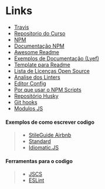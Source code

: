# Links
* [Travis](https://travis-ci.org/)
* [Repositorio do Curso](https://github.com/willianjusten/js-tdd-course)
* [NPM](https://www.npmjs.com/)
* [Documentação NPM](https://docs.npmjs.com/)
* [Awesome Readme](https://github.com/matiassingers/awesome-readme)
* [Exemplos de Documentação (Lyef)](https://github.com/lyef/lyef-react-component)
* [Template para Readme](https://gist.github.com/PurpleBooth/109311bb0361f32d87a2)
* [Lista de Licenças Open Source](https://opensource.org/licenses)
* [Analise dos Linters](https://willianjusten.com.br/analisando-seu-codigo-js-com-linter/)
* [Editor Config](https://editorconfig.org/)
* [Por que usar o NPM Scripts](https://css-tricks.com/why-npm-scripts/)
* [Repositório Husky](https://github.com/typicode/husky)
* [Git hooks](https://git-scm.com/book/it/v2/Customizing-Git-Git-Hooks)
* [Modulos JS](https://www.freecodecamp.org/news/javascript-modules-a-beginner-s-guide-783f7d7a5fcc/#.b592lxm37)
#### Exemplos de como escrever codigo
> * [StileGuide Airbnb](https://github.com/airbnb/javascript)
> * [Standard](https://github.com/standard/standard)
> * [Idiomatic.JS](https://github.com/rwaldron/idiomatic.js/)
#### Ferramentas para o codigo
> * [JSCS](http://jscs.info/)
> * [ESLint](https://eslint.org/)
